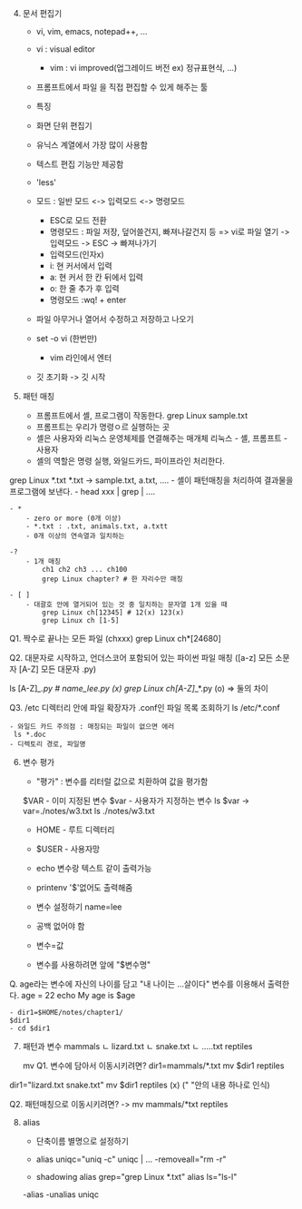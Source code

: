 4) 문서 편집기
	- vi, vim, emacs, notepad++, ...
	- vi : visual editor
		- vim : vi improved(업그레이드 버전 ex) 정규표현식, ...)
	- 프롬프트에서 파일 을 직접 편집할 수 있게 해주는 툴
	- 특징
	- 화면 단위 편집기
	- 유닉스 계열에서 가장 많이 사용함
	- 텍스트 편집 기능만 제공함
	- 'less'
	- 모드 : 일반 모드 <-> 입력모드 <-> 명령모드
		- ESC로 모드 전환
		- 명령모드 : 파일 저장, 덮어쓸건지, 빠져나갈건지 등
		=> vi로 파일 열기 -> 입력모드 -> ESC -> 빠져나가기
		- 입력모드(인자x)
		- i: 현 커서에서 입력
		- a: 현 커서 한 칸 뒤에서 입력
		- o: 한 줄 추가 후 입력
		- 명령모드
		:wq! + enter

	- 파일 아무거나 열어서 수정하고 저장하고 나오기

	- set -o vi (한번만)
		- vim 라인에서 엔터

	- 깃 초기화 -> 깃 시작

5) 패턴 매칭

	- 프롬프트에서 셸, 프로그램이 작동한다.
		grep Linux sample.txt
	- 프롬프트는 우리가 명령ㅇ르 실행하는 곳
	- 셸은 사용자와 리눅스 운영체제를 연결해주는 매개체
		리눅스 - 셸, 프롬프트 - 사용자
	- 셸의 역할은 명령 실행, 와일드카드, 파이프라인 처리한다.

grep Linux *.txt
*.txt -> sample.txt, a.txt, ....
	- 셸이 패턴매칭을 처리하여 결과물을 프로그램에 보낸다.
		- head xxx | grep | ....

	- *
		- zero or more (0개 이상)
		- *.txt : .txt, animals.txt, a.txtt
		- 0개 이상의 연속열과 일치하는

	-?
		- 1개 매칭
			ch1 ch2 ch3 ... ch100
			grep Linux chapter? # 한 자리수만 매칭

	- [ ]
		- 대괄호 안에 열거되어 있는 것 중 일치하는 문자열 1개 있을 때
			grep Linux ch[12345] # 12(x) 123(x)
			grep Linux ch [1-5]

Q1. 짝수로 끝나는 모든 파일 (chxxx)
 grep Linux ch*[24680]

Q2. 대문자로 시작하고, 언더스코어 포함되어 있는 파이썬 파일 매칭
 ([a-z] 모든 소문자 [A-Z] 모든 대문자 .py)

 ls [A-Z]*_.py # name_lee.py  (x)
 grep Linux ch[A-Z]*_*.py  (o)
=> 둘의 차이

Q3. /etc 디렉터리 안에 파일 확장자가 .conf인 파일 목록 조회하기
 ls /etc/*.conf

	- 와일드 카드 주의점 : 매칭되는 파일이 없으면 에러
	 ls *.doc
	- 디렉토리 경로, 파일명

6) 변수 평가
	- "평가" : 변수를 리터럴 값으로 치환하여 값을 평가함

	$VAR - 이미 지정된 변수
	$var - 사용자가 지정하는 변수
	 ls $var
		-> var=./notes/w3.txt
		ls ./notes/w3.txt

	- HOME - 루트 디렉터리
	- $USER - 사용자망


	- echo 변수랑 텍스트 같이 출력가능
	- printenv '$'없어도 출력해줌

	- 변수 설정하기
	name=lee
	- 공백 없어야 함
	- 변수=값
	- 변수를 사용하려면 앞에 "$변수명"

 Q. age라는 변수에 자신의 나이를 담고 "내 나이는 ...살이다" 변수를 이용해서 출력한다.
	age = 22
	echo My age is $age

	- dir1=$HOME/notes/chapter1/
	$dir1
	- cd $dir1


7) 패턴과 변수
	mammals
	 ㄴ lizard.txt
	 ㄴ snake.txt
	 ㄴ .....txt
	reptiles

	 mv <from> <to>
 Q1. 변수에 담아서 이동시키려면?
 dir1=mammals/*.txt
 mv $dir1 reptiles

 dir1="lizard.txt snake.txt"
 mv $dir1 reptiles  (x) (" "안의 내용 하나로 인식)

 Q2. 패턴매칭으로 이동시키려면?
	-> mv mammals/*txt reptiles

8) alias
	- 단축이름 별명으로 설정하기
	- alias uniqc="uniq -c"
	uniqc | ...
	-removeall="rm -r"

	- shadowing
	alias grep="grep Linux *.txt"
	alias ls="ls-l"

	-alias
	-unalias uniqc